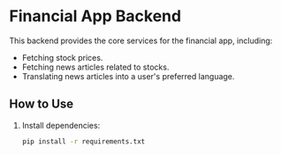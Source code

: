 # Financial App Backend

This backend provides the core services for the financial app, including:
- Fetching stock prices.
- Fetching news articles related to stocks.
- Translating news articles into a user's preferred language.

## How to Use
1. Install dependencies:
   ```bash
   pip install -r requirements.txt
